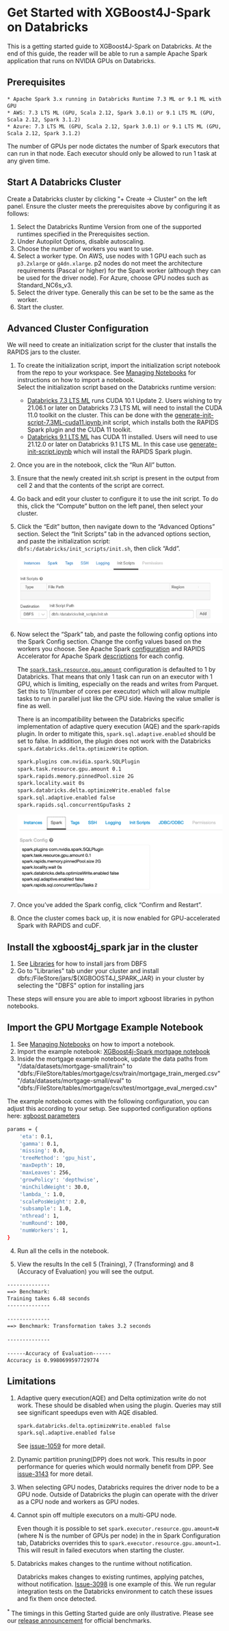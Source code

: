 Get Started with XGBoost4J-Spark on Databricks
======================================================

This is a getting started guide to XGBoost4J-Spark on Databricks. At the end of this guide, the reader will be able to run a sample Apache Spark application that runs on NVIDIA GPUs on Databricks.

Prerequisites
-------------

    * Apache Spark 3.x running in Databricks Runtime 7.3 ML or 9.1 ML with GPU
    * AWS: 7.3 LTS ML (GPU, Scala 2.12, Spark 3.0.1) or 9.1 LTS ML (GPU, Scala 2.12, Spark 3.1.2)
    * Azure: 7.3 LTS ML (GPU, Scala 2.12, Spark 3.0.1) or 9.1 LTS ML (GPU, Scala 2.12, Spark 3.1.2)

The number of GPUs per node dictates the number of Spark executors that can run in that node. Each executor should only be allowed to run 1 task at any given time.
   
Start A Databricks Cluster
--------------------------

Create a Databricks cluster by clicking "+ Create -> Cluster" on the left panel. Ensure the
cluster meets the prerequisites above by configuring it as follows:
1. Select the Databricks Runtime Version from one of the supported runtimes specified in the
   Prerequisites section.
2. Under Autopilot Options, disable autoscaling.
3. Choose the number of workers you want to use.
4. Select a worker type.  On AWS, use nodes with 1 GPU each such as `p3.2xlarge` or `g4dn.xlarge`.
   p2 nodes do not meet the architecture requirements (Pascal or higher) for the Spark worker
   (although they can be used for the driver node).  For Azure, choose GPU nodes such as
   Standard_NC6s_v3.
5. Select the driver type. Generally this can be set to be the same as the worker.
6. Start the cluster.

Advanced Cluster Configuration
--------------------------

We will need to create an initialization script for the cluster that installs the RAPIDS jars to the
cluster.

1. To create the initialization script, import the initialization script notebook from the repo to
   your workspace.  See [Managing
   Notebooks](https://docs.databricks.com/notebooks/notebooks-manage.html#id2) for instructions on
   how to import a notebook.  
   Select the initialization script based on the Databricks runtime
   version:
   - [Databricks 7.3 LTS
ML](https://docs.databricks.com/release-notes/runtime/7.3ml.html#system-environment) runs CUDA 10.1
Update 2. Users wishing to try 21.06.1 or later on Databricks 7.3 LTS ML will need to install the
CUDA 11.0 toolkit on the cluster.  This can be done with the [generate-init-script-7.3ML-cuda11.ipynb
](generate-init-script-7.3.ipynb) init script, which installs both the RAPIDS
Spark plugin and the CUDA 11 toolkit. 
    - [Databricks 9.1 LTS
    ML](https://docs.databricks.com/release-notes/runtime/9.1ml.html#system-environment) has CUDA 11
    installed.  Users will need to use 21.12.0 or later on Databricks 9.1 LTS ML. In this case use
    [generate-init-script.ipynb](generate-init-script.ipynb) which will install
    the RAPIDS Spark plugin.
2. Once you are in the notebook, click the “Run All” button.
3. Ensure that the newly created init.sh script is present in the output from cell 2 and that the
   contents of the script are correct.
4. Go back and edit your cluster to configure it to use the init script.  To do this, click the
   “Compute” button on the left panel, then select your cluster.
5. Click the “Edit” button, then navigate down to the “Advanced Options” section.  Select the “Init
   Scripts” tab in the advanced options section, and paste the initialization script:
   `dbfs:/databricks/init_scripts/init.sh`, then click “Add”.

    ![Init Script](../../../../img/databricks/initscript.png)

6. Now select the “Spark” tab, and paste the following config options into the Spark Config section.
   Change the config values based on the workers you choose.  See Apache Spark
   [configuration](https://spark.apache.org/docs/latest/configuration.html) and RAPIDS Accelerator
   for Apache Spark [descriptions](https://nvidia.github.io/spark-rapids/docs/configs.html) for each config.

    The
    [`spark.task.resource.gpu.amount`](https://spark.apache.org/docs/latest/configuration.html#scheduling)
    configuration is defaulted to 1 by Databricks. That means that only 1 task can run on an
    executor with 1 GPU, which is limiting, especially on the reads and writes from Parquet.  Set
    this to 1/(number of cores per executor) which will allow multiple tasks to run in parallel just
    like the CPU side.  Having the value smaller is fine as well.

	There is an incompatibility between the Databricks specific implementation of adaptive query
    execution (AQE) and the spark-rapids plugin.  In order to mitigate this,
    `spark.sql.adaptive.enabled` should be set to false.  In addition, the plugin does not work with
    the Databricks `spark.databricks.delta.optimizeWrite` option.

    ```bash
    spark.plugins com.nvidia.spark.SQLPlugin
    spark.task.resource.gpu.amount 0.1
    spark.rapids.memory.pinnedPool.size 2G
    spark.locality.wait 0s
    spark.databricks.delta.optimizeWrite.enabled false
    spark.sql.adaptive.enabled false
    spark.rapids.sql.concurrentGpuTasks 2
    ```

    ![Spark Config](../../../../img/databricks/sparkconfig.png)

7. Once you’ve added the Spark config, click “Confirm and Restart”.
8. Once the cluster comes back up, it is now enabled for GPU-accelerated Spark with RAPIDS and cuDF.

Install the xgboost4j_spark jar in the cluster
---------------------------

1. See [Libraries](https://docs.databricks.com/user-guide/libraries.html) for how to install jars from DBFS
2. Go to "Libraries" tab under your cluster and install dbfs:/FileStore/jars/${XGBOOST4J_SPARK_JAR} in your cluster by selecting the "DBFS" option for installing jars

These steps will ensure you are able to import xgboost libraries in python notebooks.

Import the GPU Mortgage Example Notebook
---------------------------

1. See [Managing Notebooks](https://docs.databricks.com/user-guide/notebooks/notebook-manage.html) on how to import a notebook.
2. Import the example notebook: [XGBoost4j-Spark mortgage notebook](/examples/Spark-ETL+XGBoost/mortgage/notebooks/scala/mortgage-gpu.ipynb)
3. Inside the mortgage example notebook, update the data paths from 
"/data/datasets/mortgage-small/train" to "dbfs:/FileStore/tables/mortgage/csv/train/mortgage_train_merged.csv"
"/data/datasets/mortgage-small/eval" to "dbfs:/FileStore/tables/mortgage/csv/test/mortgage_eval_merged.csv"

The example notebook comes with the following configuration, you can adjust this according to your setup.
See supported configuration options here: [xgboost parameters](/examples/Spark-ETL+XGBoost/app-parameters/supported_xgboost_parameters_python.md)

``` bash
params = { 
    'eta': 0.1,
    'gamma': 0.1,
    'missing': 0.0,
    'treeMethod': 'gpu_hist',
    'maxDepth': 10, 
    'maxLeaves': 256,
    'growPolicy': 'depthwise',
    'minChildWeight': 30.0,
    'lambda_': 1.0,
    'scalePosWeight': 2.0,
    'subsample': 1.0,
    'nthread': 1,
    'numRound': 100,
    'numWorkers': 1,
}
```

4. Run all the cells in the notebook.

5. View the results
In the cell 5 (Training), 7 (Transforming) and 8 (Accuracy of Evaluation) you will see the output.

```
--------------
==> Benchmark: 
Training takes 6.48 seconds
--------------

--------------
==> Benchmark: Transformation takes 3.2 seconds

--------------

------Accuracy of Evaluation------
Accuracy is 0.9980699597729774

```

Limitations
-------------

1. Adaptive query execution(AQE) and Delta optimization write do not work. These should be disabled
when using the plugin. Queries may still see significant speedups even with AQE disabled.

    ```bash 
    spark.databricks.delta.optimizeWrite.enabled false
    spark.sql.adaptive.enabled false
    ```
    
    See [issue-1059](https://github.com/NVIDIA/spark-rapids/issues/1059) for more detail. 

2. Dynamic partition pruning(DPP) does not work.  This results in poor performance for queries which
   would normally benefit from DPP.  See
   [issue-3143](https://github.com/NVIDIA/spark-rapids/issues/3143) for more detail.

3. When selecting GPU nodes, Databricks requires the driver node to be a GPU node.  Outside of
   Databricks the plugin can operate with the driver as a CPU node and workers as GPU nodes.

4. Cannot spin off multiple executors on a multi-GPU node. 

	Even though it is possible to set `spark.executor.resource.gpu.amount=N` (where N is the number
    of GPUs per node) in the in Spark Configuration tab, Databricks overrides this to
    `spark.executor.resource.gpu.amount=1`.  This will result in failed executors when starting the
    cluster.

5. Databricks makes changes to the runtime without notification.

    Databricks makes changes to existing runtimes, applying patches, without notification.
	[Issue-3098](https://github.com/NVIDIA/spark-rapids/issues/3098) is one example of this.  We run
	regular integration tests on the Databricks environment to catch these issues and fix them once
	detected.
   
<sup>*</sup> The timings in this Getting Started guide are only illustrative. Please see our [release announcement](https://medium.com/rapids-ai/nvidia-gpus-and-apache-spark-one-step-closer-2d99e37ac8fd) for official benchmarks.
